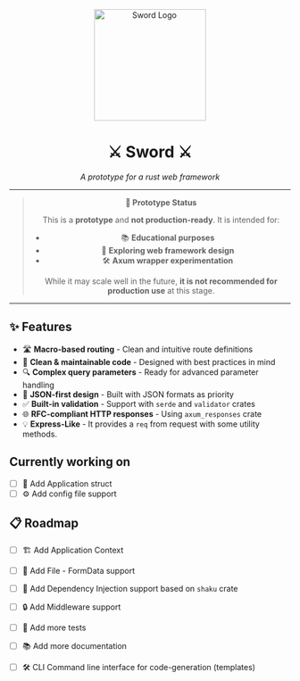 <div align="center">
<img src="https://pillan.inf.uct.cl/~lrevillod/images/sword-logo.webp" alt="Sword Logo" width="200">

<h1>⚔️ Sword ⚔️</h1>
<p><em>A prototype for a rust web framework</em></p>

---

> **🚧 Prototype Status**
> 
> This is a **prototype** and **not production-ready**. It is intended for:
> - 📚 **Educational purposes**
> - 🔬 **Exploring web framework design**
> - 🛠️ **Axum wrapper experimentation**
> 
> While it may scale well in the future, **it is not recommended for production use** at this stage.

---

</div>

## ✨ Features

- 🛣️ **Macro-based routing** - Clean and intuitive route definitions
- 🧹 **Clean & maintainable code** - Designed with best practices in mind
- 🔍 **Complex query parameters** - Ready for advanced parameter handling
- 📄 **JSON-first design** - Built with JSON formats as priority
- ✅ **Built-in validation** - Support with `serde` and `validator` crates
- 🌐 **RFC-compliant HTTP responses** - Using `axum_responses` crate
- 💡 **Express-Like** - It provides a `req` from request with some utility methods.

## Currently working on
- [ ] 📱 Add Application struct
- [ ] ⚙️ Add config file support

## 📋 Roadmap

- [ ] 🏗️ Add Application Context
- [ ] 📁 Add File - FormData support
- [ ] 💉 Add Dependency Injection support based on `shaku` crate
- [ ] 🔒 Add Middleware support
- [ ] 🧪 Add more tests
- [ ] 📚 Add more documentation
- [ ] 🛠️ CLI Command line interface for code-generation (templates)



